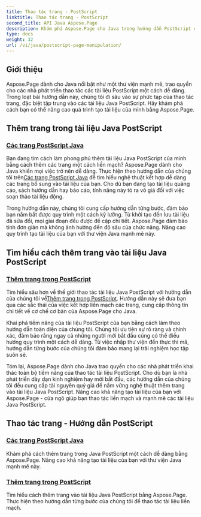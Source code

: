 ```yaml
---
title: Thao tác trang - PostScript
linktitle: Thao tác trang - PostScript
second_title: API Java Aspose.Page
description: Khám phá Aspose.Page cho Java trong hướng dẫn PostScript của chúng tôi. Dễ dàng thêm các trang vào tài liệu Java PostScript của bạn với hướng dẫn từng bước để thao tác liền mạch.
type: docs
weight: 32
url: /vi/java/postscript-page-manipulation/
---
```


## Giới thiệu

Aspose.Page dành cho Java nổi bật như một thư viện mạnh mẽ, trao quyền cho các nhà phát triển thao tác các tài liệu PostScript một cách dễ dàng. Trong loạt bài hướng dẫn này, chúng tôi đi sâu vào sự phức tạp của thao tác trang, đặc biệt tập trung vào các tài liệu Java PostScript. Hãy khám phá cách bạn có thể nâng cao quá trình tạo tài liệu của mình bằng Aspose.Page.

## Thêm trang trong tài liệu Java PostScript

### [Các trang PostScript Java](./add-pages1/)

 Bạn đang tìm cách làm phong phú thêm tài liệu Java PostScript của mình bằng cách thêm các trang một cách liền mạch? Aspose.Page dành cho Java khiến mọi việc trở nên dễ dàng. Thực hiện theo hướng dẫn của chúng tôi trên[Các trang PostScript Java](./add-pages1/) để tìm hiểu nghệ thuật kết hợp dễ dàng các trang bổ sung vào tài liệu của bạn. Cho dù bạn đang tạo tài liệu quảng cáo, sách hướng dẫn hay báo cáo, tính năng này tỏ ra vô giá đối với việc soạn thảo tài liệu động.

Trong hướng dẫn này, chúng tôi cung cấp hướng dẫn từng bước, đảm bảo bạn nắm bắt được quy trình một cách kỹ lưỡng. Từ khởi tạo đến lưu tài liệu đã sửa đổi, mọi giai đoạn đều được đề cập chi tiết. Aspose.Page đảm bảo tính đơn giản mà không ảnh hưởng đến độ sâu của chức năng. Nâng cao quy trình tạo tài liệu của bạn với thư viện Java mạnh mẽ này.

## Tìm hiểu cách thêm trang vào tài liệu Java PostScript

### [Thêm trang trong PostScript](./add-pages2/)

 Tìm hiểu sâu hơn về thế giới thao tác tài liệu Java PostScript với hướng dẫn của chúng tôi về[Thêm trang trong PostScript](./add-pages2/). Hướng dẫn này sẽ đưa bạn qua các sắc thái của việc kết hợp liền mạch các trang, cung cấp thông tin chi tiết về cơ chế cơ bản của Aspose.Page cho Java.

Khai phá tiềm năng của tài liệu PostScript của bạn bằng cách làm theo hướng dẫn toàn diện của chúng tôi. Chúng tôi ưu tiên sự rõ ràng và chính xác, đảm bảo rằng ngay cả những người mới bắt đầu cũng có thể điều hướng quy trình một cách dễ dàng. Từ việc nhập thư viện đến thực thi mã, hướng dẫn từng bước của chúng tôi đảm bảo mang lại trải nghiệm học tập suôn sẻ.

Tóm lại, Aspose.Page dành cho Java trao quyền cho các nhà phát triển khai thác toàn bộ tiềm năng của thao tác tài liệu PostScript. Cho dù bạn là nhà phát triển dày dạn kinh nghiệm hay mới bắt đầu, các hướng dẫn của chúng tôi đều cung cấp tài nguyên quý giá để nắm vững nghệ thuật thêm trang vào tài liệu Java PostScript. Nâng cao khả năng tạo tài liệu của bạn với Aspose.Page - cửa ngõ giúp bạn thao tác liền mạch và mạnh mẽ các tài liệu Java PostScript.
## Thao tác trang - Hướng dẫn PostScript
### [Các trang PostScript Java](./add-pages1/)
Khám phá cách thêm trang trong Java PostScript một cách dễ dàng bằng Aspose.Page. Nâng cao khả năng tạo tài liệu của bạn với thư viện Java mạnh mẽ này.
### [Thêm trang trong PostScript](./add-pages2/)
Tìm hiểu cách thêm trang vào tài liệu Java PostScript bằng Aspose.Page. Thực hiện theo hướng dẫn từng bước của chúng tôi để thao tác tài liệu liền mạch.
